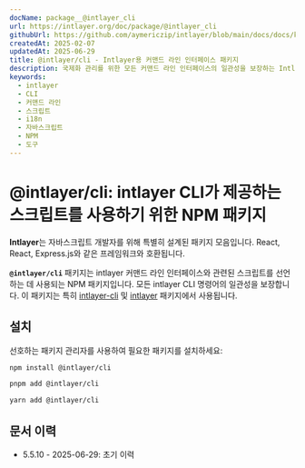 ```yaml
---
docName: package__@intlayer_cli
url: https://intlayer.org/doc/package/@intlayer_cli
githubUrl: https://github.com/aymericzip/intlayer/blob/main/docs/docs/ko/packages/@intlayer/cli/index.md
createdAt: 2025-02-07
updatedAt: 2025-06-29
title: @intlayer/cli - Intlayer용 커맨드 라인 인터페이스 패키지
description: 국제화 관리를 위한 모든 커맨드 라인 인터페이스의 일관성을 보장하는 Intlayer CLI 명령어용 스크립트를 제공하는 NPM 패키지.
keywords:
  - intlayer
  - CLI
  - 커맨드 라인
  - 스크립트
  - i18n
  - 자바스크립트
  - NPM
  - 도구
---
```


# @intlayer/cli: intlayer CLI가 제공하는 스크립트를 사용하기 위한 NPM 패키지

**Intlayer**는 자바스크립트 개발자를 위해 특별히 설계된 패키지 모음입니다. React, React, Express.js와 같은 프레임워크와 호환됩니다.

**`@intlayer/cli`** 패키지는 intlayer 커맨드 라인 인터페이스와 관련된 스크립트를 선언하는 데 사용되는 NPM 패키지입니다. 모든 intlayer CLI 명령어의 일관성을 보장합니다. 이 패키지는 특히 [intlayer-cli](https://github.com/aymericzip/intlayer/tree/main/docs/ko/packages/intlayer-cli/index.md) 및 [intlayer](https://github.com/aymericzip/intlayer/tree/main/docs/ko/packages/intlayer/index.md) 패키지에서 사용됩니다.

## 설치

선호하는 패키지 관리자를 사용하여 필요한 패키지를 설치하세요:

```bash packageManager="npm"
npm install @intlayer/cli
```

```bash packageManager="pnpm"
pnpm add @intlayer/cli
```

```bash packageManager="yarn"
yarn add @intlayer/cli
```

## 문서 이력

- 5.5.10 - 2025-06-29: 초기 이력
